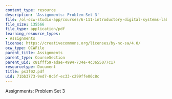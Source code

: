 ```yaml
---
content_type: resource
description: 'Assignments: Problem Set 3'
file: /ol-ocw-studio-app/courses/6-111-introductory-digital-systems-laboratory-fall-2002/71bb37739ed78c5fec33c299ffe06c8c_ps3f02.pdf
file_size: 135566
file_type: application/pdf
learning_resource_types:
- Assignments
license: https://creativecommons.org/licenses/by-nc-sa/4.0/
ocw_type: OCWFile
parent_title: Assignments
parent_type: CourseSection
parent_uid: c81fff59-adae-4994-734e-4c3655077c17
resourcetype: Document
title: ps3f02.pdf
uid: 71bb3773-9ed7-8c5f-ec33-c299ffe06c8c
---
```

Assignments: Problem Set 3